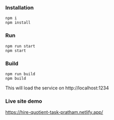 ### Installation

`npm i` <br/>
`npm install`

### Run

`npm run start` <br/>
`npm start`

### Build

`npm run build` <br/>
`npm build`

This will load the service on http://localhost:1234

### Live site demo

https://hire-quotient-task-pratham.netlify.app/